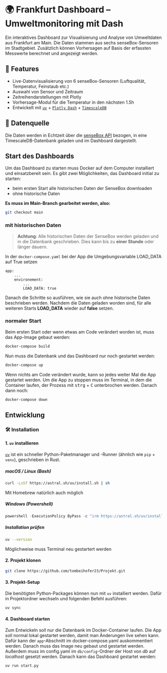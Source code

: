# 🌍 Frankfurt Dashboard – Umweltmonitoring mit Dash

Ein interaktives Dashboard zur Visualisierung und Analyse von Umweltdaten aus Frankfurt am Main. Die Daten stammen aus sechs senseBox-Sensoren im Stadtgebiet. Zusätzlich können Vorhersagen auf Basis der erfassten Messwerte berechnet und angezeigt werden.

## 📸 Features

- Live-Datenvisualisierung von 6 senseBox-Sensoren (Luftqualität, Temperatur, Feinstaub etc.)
- Auswahl von Sensor und Zeitraum
- Zeitreihendarstellungen mit Plotly
- Vorhersage-Modul für die Temperatur in den nächsten 1.5h
- Entwickelt mit [`uv`](https://docs.astral.sh/uv/) + [`Plotly Dash`](https://dash.plotly.com/) + [`TimescaleDB`](https://www.timescale.com/)

## 📡 Datenquelle

Die Daten werden in Echtzeit über die [senseBox API](https://docs.opensensemap.org/) bezogen, in eine TimescaleDB-Datenbank geladen und im Dashboard dargestellt.

## Start des Dashboards

Um das Dashboard zu starten muss Docker auf dem Computer installiert und einsatzbereit sein. Es gibt zwei Möglichkeiten, das Dashboard initial zu starten:
- beim ersten Start alle historischen Daten der SenseBox downloaden
- ohne historische Daten

**Es muss im Main-Branch gearbeitet werden, also:**
```bash
git checkout main
```

### mit historischen Daten

>**Achtung**: Alle historischen Daten der SenseBox werden geladen und in die Datenbank geschrieben. Dies kann bis zu **einer Stunde** oder länger dauern.

In der `docker-compose.yaml` bei der App die Umgebungsvariable LOAD_DATA auf True setzen
```
app:
    ...
    environement:
        ...
        LOAD_DATA: true
```
Danach die Schritte so ausführen, wie sie auch ohne historische Daten beschrieben werden. Nachdem die Daten geladen worden sind, für alle weiteren Starts **LOAD_DATA** wieder auf **false** setzen.

### normaler Start

Beim ersten Start oder wenn etwas am Code verändert worden ist, muss das App-Image gebaut werden:
```bash
docker-compose build
```

Nun muss die Datenbank und das Dashboard nur noch gestartet werden:
```bash
docker-compose up
```

Wenn nichts am Code verändert wurde, kann so jedes weiter Mal die App gestartet werden. Um die App zu stoppen muss im Terminal, in dem die Container laufen, der Prozess mit <kbd>strg</kbd> + <kbd>C</kbd> unterbrochen werden. Danach dann noch:
```bash
docker-compose down
```

## Entwicklung

### 🛠️ Installation

#### 1. `uv` installieren

[`uv`](https://docs.astral.sh/uv/) ist ein schneller Python-Paketmanager und -Runner (ähnlich wie `pip` + `venv`), geschrieben in Rust.

##### macOS / Linux (Bash)

```bash
curl -LsSf https://astral.sh/uv/install.sh | sh
```
Mit Homebrew natürlich auch möglich

##### Windows (Powershell)
```powershell
powershell -ExecutionPolicy ByPass -c "irm https://astral.sh/uv/install.ps1 | iex"
```

##### Installation prüfen

```bash
uv --version
```

Möglichweise muss Terminal neu gestartert werden

#### 2. Projekt klonen

```bash
git clone https://github.com/tombeihofer23/Projekt.git
```

#### 3. Projekt-Setup

Die benötigten Python-Packages können nun mit `uv` installiert werden. Dafür in Projektordner wechseln und folgenden Befehl ausführen:

```bash
uv sync
```

#### 4. Dashboard starten

Zum Entwickeln soll nur die Datenbank im Docker-Container laufen. Die App soll normal lokal gestartet werden, damit man Änderungen live sehen kann. Dafür kann der `app`-Abschnitt im docker-compose.yaml auskommentiert werden. Danach muss das Image neu gebaut und gestartet werden. Außerdem muss im config.yaml im `db/config`-Ordner der Host von *db* auf *localhost* gesetzt werden. Danach kann das Dashboard gestartet werden:
```python
uv run start.py
```